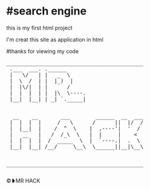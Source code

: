 <h1>#search engine</h1>
<p>this is my first html project </p>
<p>I'm creat this site as application in html <p>
<p>#thanks for viewing my code </p>
<pre>___________________________________________
 .___  ___. .______      
 |   \/   | |   _  \     
 |  \  /  | |  |_)  |    
 |  |\/|  | |      /     
 |  |  |  | |  |\  \----.
 |__|  |__| | _| `._____|
                         </pre><pre>
  __    __       ___        ______  __  ___ 
 |  |  |  |     /   \      /      ||  |/  / 
 |  |__|  |    /  ^  \    |  ,----'|  '  /  
 |   __   |   /  /_\  \   |  |     |    <   
 |  |  |  |  /  _____  \  |  `----.|  .  \  
 |__|  |__| /__/     \__\  \______||__|\__\ 
                                            
___________________________________________</pre>©❥MR HACK
